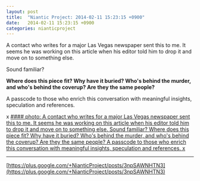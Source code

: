 ```yaml
---
layout: post
title:  "Niantic Project: 2014-02-11 15:23:15 +0900"
date:   2014-02-11 15:23:15 +0900
categories: nianticproject
---
```

A contact who writes for a major Las Vegas newspaper sent this to me. It seems he was working on this article when his editor told him to drop it and move on to something else.

Sound familiar?

**Where does this piece fit? Why have it buried? Who's behind the murder, and who's behind the coverup? Are they the same people?**

A passcode to those who enrich this conversation with meaningful insights, speculation and references.

x
[#### photo: A contact who writes for a major Las Vegas newspaper sent this to me. It seems he was working on this article when his editor told him to drop it and move on to something else.
Sound familiar?
Where does this piece fit? Why have it buried? Who's behind the murder, and who's behind the coverup? Are they the same people?
A passcode to those who enrich this conversation with meaningful insights, speculation and references.
x](https://lh3.googleusercontent.com/-AqGiH9fOQaw/UvnBsiYXqKI/AAAAAAAAWiM/yUx9DTq-Ksg/w800-h1035/Unlucky.png "")
- - -
[https://plus.google.com/+NianticProject/posts/3npSAWNHTN3](https://plus.google.com/+NianticProject/posts/3npSAWNHTN3)
